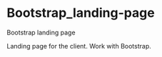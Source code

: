 # Bootstrap_landing-page
Bootstrap landing page 

Landing page for the client. Work with Bootstrap.

